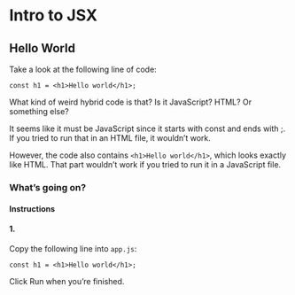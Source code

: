 # Intro to JSX
## Hello World

Take a look at the following line of code:

    const h1 = <h1>Hello world</h1>;

What kind of weird hybrid code is that? Is it JavaScript? HTML? Or something else?

It seems like it must be JavaScript since it starts with const and ends with ;. If you tried to run that in an HTML file, it wouldn’t work.

However, the code also contains `<h1>Hello world</h1>`, which looks exactly like HTML. That part wouldn’t work if you tried to run it in a JavaScript file.

### What’s going on?

#### Instructions

#### 1.

Copy the following line into `app.js`:

    const h1 = <h1>Hello world</h1>;

Click Run when you’re finished.
